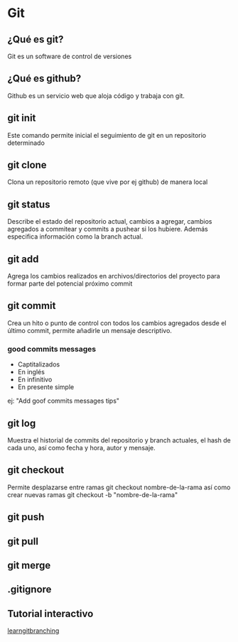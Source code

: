 # Git

## ¿Qué es git?

Git es un software de control de versiones

## ¿Qué es github?

Github es un servicio web que aloja código y trabaja con git.

## git init

Este comando permite inicial el seguimiento de git en un repositorio determinado

## git clone

Clona un repositorio remoto (que vive por ej github) de manera local

## git status

Describe el estado del repositorio actual, cambios a agregar, cambios agregados a commitear y commits a pushear si los hubiere. Además especifica información como la branch actual.

## git add

Agrega los cambios realizados en archivos/directorios del proyecto para formar parte del potencial próximo commit

## git commit

Crea un hito o punto de control con todos los cambios agregados desde el último commit, permite añadirle un mensaje descriptivo.

### good commits messages

* Captitalizados
* En inglés
* En infinitivo
* En presente simple

ej: "Add goof commits messages tips"

## git log

Muestra el historial de commits del repositorio y branch actuales, el hash de cada uno, así como fecha y hora, autor y mensaje.

## git checkout

Permite desplazarse entre ramas git checkout nombre-de-la-rama así como crear nuevas ramas git checkout -b "nombre-de-la-rama"

## git push

## git pull

## git merge

## .gitignore

## Tutorial interactivo

[learngitbranching](https://learngitbranching.js.org/)
